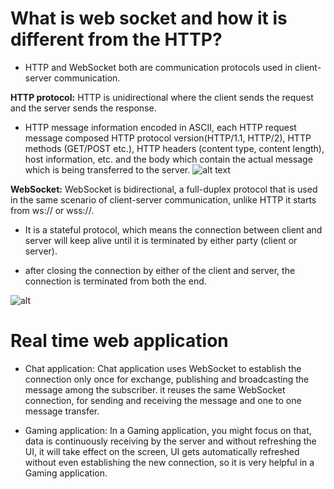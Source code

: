 # What is web socket and how it is different from the HTTP?

 * HTTP and WebSocket both are communication protocols used in client-server communication. 

 **HTTP protocol:** HTTP is unidirectional where the client sends the request and the server sends the response.

 * HTTP message information encoded in ASCII, each HTTP request message composed HTTP protocol version(HTTP/1.1, HTTP/2), HTTP methods (GET/POST etc.), HTTP headers (content type, content length), host information, etc. and the body which contain the actual message which is being transferred to the server. 
![alt text](https://media.geeksforgeeks.org/wp-content/uploads/20191203183429/HTTP-Connection.png)

**WebSocket:** WebSocket is bidirectional, a full-duplex protocol that is used in the same scenario of client-server communication, unlike HTTP it starts from ws:// or wss://. 
 
 * It is a stateful protocol, which means the connection between client and server will keep alive until it is terminated by either party (client or server). 
  
  * after closing the connection by either of the client and server, the connection is terminated from both the end. 

![alt](https://media.geeksforgeeks.org/wp-content/uploads/20191203183648/WebSocket-Connection.png)

# Real time web application

* Chat application: Chat application uses WebSocket to establish the connection only once for exchange, publishing and broadcasting the message among the subscriber. it reuses the same WebSocket connection, for sending and receiving the message and one to one message transfer.

* Gaming application: In a Gaming application, you might focus on that, data is continuously receiving by the server and without refreshing the UI, it will take effect on the screen, UI gets automatically refreshed without even establishing the new connection, so it is very helpful in a Gaming application.
